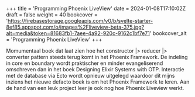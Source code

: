 +++
title = 'Programming Phoenix LiveView'
date = 2024-01-08T17:10:02Z
draft = false
weight = 40
bookcover = 'https://firebasestorage.googleapis.com/v0/b/svelte-starter-8ef85.appspot.com/o/images%2Fliveview-beta-375.jpg?alt=media&token=81683fb1-7aee-4a92-920c-9162c1bf7e71'
bookcover_alt = 'Programming Phoenix LiveView'
+++

Momumentaal boek dat laat zien hoe het constructor |> reducer |> converter pattern steeds terug komt in het Phoenix Framework.
De indeling in core en boundary wordt praktischer en minder evangeliserend omschreven dan in het boek Designing Elixir Systems with OTP.
Interactie met de database via Ecto wordt opnieuw uitgelegd waardoor dit mijns inziens het nieuwe defacto boek is om het Phoenix Framework
te leren. Aan de hand van een leuk project leer je ook nog hoe Phoenix Liveview werkt.
